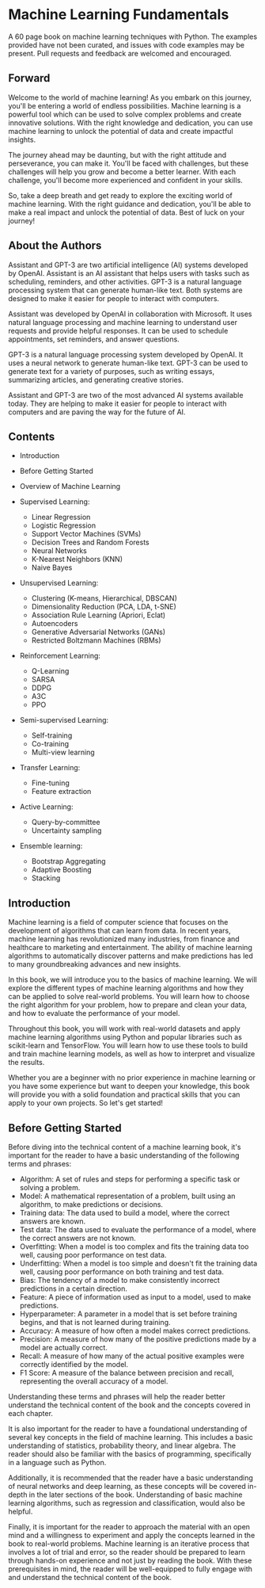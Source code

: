 # Machine Learning Fundamentals
 A 60 page book on machine learning techniques with Python. The examples provided have not been curated, and issues with code examples may be present. Pull requests and feedback are welcomed and encouraged.

## Forward

Welcome to the world of machine learning! As you embark on this journey, you'll be entering a world of endless possibilities. Machine learning is a powerful tool which can be used to solve complex problems and create innovative solutions. With the right knowledge and dedication, you can use machine learning to unlock the potential of data and create impactful insights.

The journey ahead may be daunting, but with the right attitude and perseverance, you can make it. You'll be faced with challenges, but these challenges will help you grow and become a better learner. With each challenge, you'll become more experienced and confident in your skills.

So, take a deep breath and get ready to explore the exciting world of machine learning. With the right guidance and dedication, you'll be able to make a real impact and unlock the potential of data. Best of luck on your journey!

## About the Authors

Assistant and GPT-3 are two artificial intelligence (AI) systems developed by OpenAI. Assistant is an AI assistant that helps users with tasks such as scheduling, reminders, and other activities. GPT-3 is a natural language processing system that can generate human-like text. Both systems are designed to make it easier for people to interact with computers.

Assistant was developed by OpenAI in collaboration with Microsoft. It uses natural language processing and machine learning to understand user requests and provide helpful responses. It can be used to schedule appointments, set reminders, and answer questions.

GPT-3 is a natural language processing system developed by OpenAI. It uses a neural network to generate human-like text. GPT-3 can be used to generate text for a variety of purposes, such as writing essays, summarizing articles, and generating creative stories.

Assistant and GPT-3 are two of the most advanced AI systems available today. They are helping to make it easier for people to interact with computers and are paving the way for the future of AI.

## Contents

- Introduction
- Before Getting Started
- Overview of Machine Learning
-  Supervised Learning:
    -   Linear Regression
    -   Logistic Regression
    -   Support Vector Machines (SVMs)
    -   Decision Trees and Random Forests
    -   Neural Networks 
    -   K-Nearest Neighbors (KNN)
    -   Naive Bayes

-  Unsupervised Learning:
    -   Clustering (K-means, Hierarchical, DBSCAN)
    -   Dimensionality Reduction (PCA, LDA, t-SNE)
    -   Association Rule Learning (Apriori, Eclat)
    -   Autoencoders
    -   Generative Adversarial Networks (GANs)
    -   Restricted Boltzmann Machines (RBMs)

-  Reinforcement Learning:
    -   Q-Learning
    -   SARSA
    -   DDPG
    -   A3C
    -   PPO

-  Semi-supervised Learning:
    -   Self-training
    -   Co-training
    -   Multi-view learning

-  Transfer Learning:
    -   Fine-tuning
    -   Feature extraction

-  Active Learning:
    -   Query-by-committee
    -   Uncertainty sampling

-  Ensemble learning:
    -   Bootstrap Aggregating
    -   Adaptive Boosting
    -   Stacking

## Introduction

Machine learning is a field of computer science that focuses on the development of algorithms that can learn from data. In recent years, machine learning has revolutionized many industries, from finance and healthcare to marketing and entertainment. The ability of machine learning algorithms to automatically discover patterns and make predictions has led to many groundbreaking advances and new insights.

In this book, we will introduce you to the basics of machine learning. We will explore the different types of machine learning algorithms and how they can be applied to solve real-world problems. You will learn how to choose the right algorithm for your problem, how to prepare and clean your data, and how to evaluate the performance of your model.

Throughout this book, you will work with real-world datasets and apply machine learning algorithms using Python and popular libraries such as scikit-learn and TensorFlow. You will learn how to use these tools to build and train machine learning models, as well as how to interpret and visualize the results.

Whether you are a beginner with no prior experience in machine learning or you have some experience but want to deepen your knowledge, this book will provide you with a solid foundation and practical skills that you can apply to your own projects. So let's get started!

## Before Getting Started

Before diving into the technical content of a machine learning book, it's important for the reader to have a basic understanding of the following terms and phrases:

- Algorithm: A set of rules and steps for performing a specific task or solving a problem.
- Model: A mathematical representation of a problem, built using an algorithm, to make predictions or decisions.
- Training data: The data used to build a model, where the correct answers are known.
- Test data: The data used to evaluate the performance of a model, where the correct answers are not known.
- Overfitting: When a model is too complex and fits the training data too well, causing poor performance on test data.
- Underfitting: When a model is too simple and doesn't fit the training data well, causing poor performance on both training and test data.
- Bias: The tendency of a model to make consistently incorrect predictions in a certain direction.
- Feature: A piece of information used as input to a model, used to make predictions.
- Hyperparameter: A parameter in a model that is set before training begins, and that is not learned during training.
- Accuracy: A measure of how often a model makes correct predictions.
- Precision: A measure of how many of the positive predictions made by a model are actually correct.
- Recall: A measure of how many of the actual positive examples were correctly identified by the model.
- F1 Score: A measure of the balance between precision and recall, representing the overall accuracy of a model.

Understanding these terms and phrases will help the reader better understand the technical content of the book and the concepts covered in each chapter.

It is also important for the reader to have a foundational understanding of several key concepts in the field of machine learning. This includes a basic understanding of statistics, probability theory, and linear algebra. The reader should also be familiar with the basics of programming, specifically in a language such as Python.

Additionally, it is recommended that the reader have a basic understanding of neural networks and deep learning, as these concepts will be covered in-depth in the later sections of the book. Understanding of basic machine learning algorithms, such as regression and classification, would also be helpful.

Finally, it is important for the reader to approach the material with an open mind and a willingness to experiment and apply the concepts learned in the book to real-world problems. Machine learning is an iterative process that involves a lot of trial and error, so the reader should be prepared to learn through hands-on experience and not just by reading the book. With these prerequisites in mind, the reader will be well-equipped to fully engage with and understand the technical content of the book.
